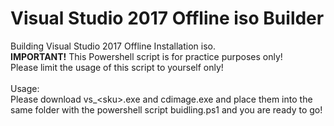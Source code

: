 # Visual Studio 2017 Offline iso Builder
Building Visual Studio 2017 Offline Installation iso. <br/>
<b>IMPORTANT!</b> This Powershell script is for practice purposes only! <br/>
Please limit the usage of this script to yourself only! <br/>
<br/>
Usage: <br/>
Please download vs_&lt;sku&gt;.exe and cdimage.exe and place them into the same folder with the powershell script buidling.ps1 and you are ready to go! 
